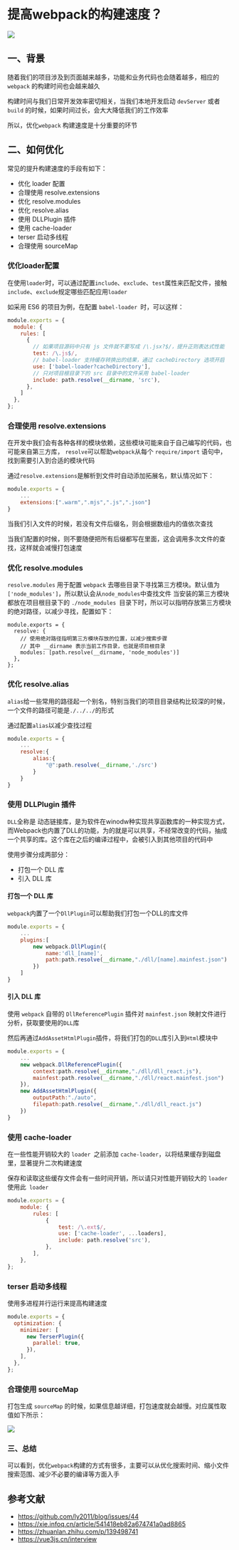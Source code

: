 # 提高webpack的构建速度？

 ![](https://static.vue-js.com/3a1b8620-b01b-11eb-85f6-6fac77c0c9b3.png)

## 一、背景

随着我们的项目涉及到页面越来越多，功能和业务代码也会随着越多，相应的 `webpack` 的构建时间也会越来越久

构建时间与我们日常开发效率密切相关，当我们本地开发启动 `devServer` 或者 `build` 的时候，如果时间过长，会大大降低我们的工作效率

所以，优化`webpack` 构建速度是十分重要的环节


## 二、如何优化

常见的提升构建速度的手段有如下：

- 优化 loader 配置
- 合理使用 resolve.extensions
- 优化 resolve.modules
- 优化 resolve.alias
- 使用 DLLPlugin 插件
- 使用 cache-loader
- terser 启动多线程
- 合理使用 sourceMap





### 优化loader配置

在使用`loader`时，可以通过配置`include`、`exclude`、`test`属性来匹配文件，接触`include`、`exclude`规定哪些匹配应用`loader`

如采用 ES6 的项目为例，在配置 `babel-loader `时，可以这样：

```js
module.exports = {
  module: {
    rules: [
      {
        // 如果项目源码中只有 js 文件就不要写成 /\.jsx?$/，提升正则表达式性能
        test: /\.js$/,
        // babel-loader 支持缓存转换出的结果，通过 cacheDirectory 选项开启
        use: ['babel-loader?cacheDirectory'],
        // 只对项目根目录下的 src 目录中的文件采用 babel-loader
        include: path.resolve(__dirname, 'src'),
      },
    ]
  },
};
```



### 合理使用 resolve.extensions

在开发中我们会有各种各样的模块依赖，这些模块可能来自于自己编写的代码，也可能来自第三方库， `resolve`可以帮助`webpack`从每个 `require/import` 语句中，找到需要引入到合适的模块代码

通过`resolve.extensions`是解析到文件时自动添加拓展名，默认情况如下：

```js
module.exports = {
    ...
    extensions:[".warm",".mjs",".js",".json"]
}
```

当我们引入文件的时候，若没有文件后缀名，则会根据数组内的值依次查找

当我们配置的时候，则不要随便把所有后缀都写在里面，这会调用多次文件的查找，这样就会减慢打包速度



### 优化 resolve.modules

`resolve.modules` 用于配置 `webpack` 去哪些目录下寻找第三方模块。默认值为`['node_modules']`，所以默认会从`node_modules`中查找文件
当安装的第三方模块都放在项目根目录下的 `./node_modules `目录下时，所以可以指明存放第三方模块的绝对路径，以减少寻找，配置如下：

```
module.exports = {
  resolve: {
    // 使用绝对路径指明第三方模块存放的位置，以减少搜索步骤
    // 其中 __dirname 表示当前工作目录，也就是项目根目录
    modules: [path.resolve(__dirname, 'node_modules')]
  },
};
```



### 优化 resolve.alias 

`alias`给一些常用的路径起一个别名，特别当我们的项目目录结构比较深的时候，一个文件的路径可能是`./../../`的形式

通过配置`alias`以减少查找过程

```js
module.exports = {
    ...
    resolve:{
        alias:{
            "@":path.resolve(__dirname,'./src')
        }
    }
}
```





### 使用 DLLPlugin 插件

`DLL`全称是 动态链接库，是为软件在winodw种实现共享函数库的一种实现方式，而Webpack也内置了DLL的功能，为的就是可以共享，不经常改变的代码，抽成一个共享的库。这个库在之后的编译过程中，会被引入到其他项目的代码中

使用步骤分成两部分：

- 打包一个 DLL 库
- 引入 DLL 库

#### 打包一个 DLL 库

`webpack`内置了一个`DllPlugin`可以帮助我们打包一个DLL的库文件

```js
module.exports = {
    ...
    plugins:[
        new webpack.DllPlugin({
            name:'dll_[name]',
            path:path.resolve(__dirname,"./dll/[name].mainfest.json")
        })
    ]
}
```



#### 引入 DLL 库

使用 `webpack` 自带的 `DllReferencePlugin` 插件对 `mainfest.json` 映射文件进行分析，获取要使用的`DLL`库

然后再通过`AddAssetHtmlPlugin`插件，将我们打包的`DLL`库引入到`Html`模块中

```js
module.exports = {
    ...
    new webpack.DllReferencePlugin({
        context:path.resolve(__dirname,"./dll/dll_react.js"),
        mainfest:path.resolve(__dirname,"./dll/react.mainfest.json")
    }),
    new AddAssetHtmlPlugin({
        outputPath:"./auto",
        filepath:path.resolve(__dirname,"./dll/dll_react.js")
    })
}
```



### 使用 cache-loader

在一些性能开销较大的 `loader `之前添加 `cache-loader`，以将结果缓存到磁盘里，显著提升二次构建速度

保存和读取这些缓存文件会有一些时间开销，所以请只对性能开销较大的 `loader` 使用此` loader`

```js
module.exports = {
    module: {
        rules: [
            {
                test: /\.ext$/,
                use: ['cache-loader', ...loaders],
                include: path.resolve('src'),
            },
        ],
    },
};
```



### terser 启动多线程

使用多进程并行运行来提高构建速度

```js
module.exports = {
  optimization: {
    minimizer: [
      new TerserPlugin({
        parallel: true,
      }),
    ],
  },
};
```



### 合理使用 sourceMap

打包生成  `sourceMap` 的时候，如果信息越详细，打包速度就会越慢。对应属性取值如下所示：

![](https://static.vue-js.com/11647af0-b01d-11eb-85f6-6fac77c0c9b3.png)





### 三、总结

可以看到，优化`webpack`构建的方式有很多，主要可以从优化搜索时间、缩小文件搜索范围、减少不必要的编译等方面入手


## 参考文献

- https://github.com/ly2011/blog/issues/44
- https://xie.infoq.cn/article/541418eb82a674741a0ad8865
- https://zhuanlan.zhihu.com/p/139498741
- https://vue3js.cn/interview